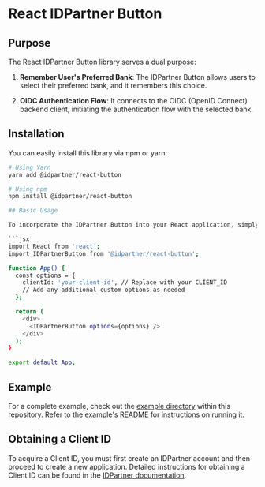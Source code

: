 # React IDPartner Button

## Purpose

The React IDPartner Button library serves a dual purpose:

1. **Remember User's Preferred Bank**: The IDPartner Button allows users to select their preferred bank, and it remembers this choice.

2. **OIDC Authentication Flow**: It connects to the OIDC (OpenID Connect) backend client, initiating the authentication flow with the selected bank.

## Installation

You can easily install this library via npm or yarn:

```sh
# Using Yarn
yarn add @idpartner/react-button

# Using npm
npm install @idpartner/react-button

## Basic Usage

To incorporate the IDPartner Button into your React application, simply import it and include the desired clientId and any additional custom options:

```jsx
import React from 'react';
import IDPartnerButton from '@idpartner/react-button';

function App() {
  const options = {
    clientId: 'your-client-id', // Replace with your CLIENT_ID
    // Add any additional custom options as needed
  };

  return (
    <div>
      <IDPartnerButton options={options} />
    </div>
  );
}

export default App;
```

## Example

For a complete example, check out the [example directory](example/) within this repository. Refer to the example's README for instructions on running it.

## Obtaining a Client ID

To acquire a Client ID, you must first create an IDPartner account and then proceed to create a new application. Detailed instructions for obtaining a Client ID can be found in the [IDPartner documentation](https://docs.idpartner.com/documentation/relying-party-user-guide).
